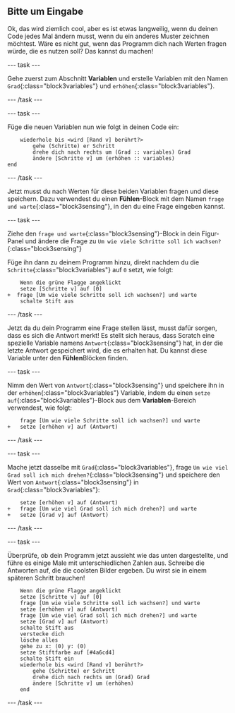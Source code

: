 ## Bitte um Eingabe

Ok, das wird ziemlich cool, aber es ist etwas langweilig, wenn du deinen Code jedes Mal ändern musst, wenn du ein anderes Muster zeichnen möchtest. Wäre es nicht gut, wenn das Programm dich nach Werten fragen würde, die es nutzen soll? Das kannst du machen!

\--- task \---

Gehe zuerst zum Abschnitt **Variablen** und erstelle Variablen mit den Namen `Grad`{:class="block3variables"} und `erhöhen`{:class="block3variables"}.

\--- /task \---

\--- task \---

Füge die neuen Variablen nun wie folgt in deinen Code ein:

```blocks3
    wiederhole bis <wird [Rand v] berührt?>  
        gehe (Schritte) er Schritt
        drehe dich nach rechts um (Grad :: variables) Grad
        ändere [Schritte v] um (erhöhen :: variables)
end
```

\--- /task \---

Jetzt musst du nach Werten für diese beiden Variablen fragen und diese speichern. Dazu verwendest du einen **Fühlen**-Block mit dem Namen `frage und warte`{:class="block3sensing"}, in den du eine Frage eingeben kannst.

\--- task \---

Ziehe den `frage und warte`{:class="block3sensing"}-Block in dein Figur-Panel und ändere die Frage zu `Um wie viele Schritte soll ich wachsen?`{:class="block3sensing"}

Füge ihn dann zu deinem Programm hinzu, direkt nachdem du die `Schritte`{:class="block3variables"} auf `0` setzt, wie folgt:

```blocks3
    Wenn die grüne Flagge angeklickt
    setze [Schritte v] auf [0]
+  frage [Um wie viele Schritte soll ich wachsen?] und warte
    schalte Stift aus
```

\--- /task \---

Jetzt da du dein Programm eine Frage stellen lässt, musst dafür sorgen, dass es sich die Antwort merkt! Es stellt sich heraus, dass Scratch eine spezielle Variable namens `Antwort`{:class="block3sensing"} hat, in der die letzte Antwort gespeichert wird, die es erhalten hat. Du kannst diese Variable unter den **Fühlen**Blöcken finden.

\--- task \---

Nimm den Wert von `Antwort`{:class="block3sensing"} und speichere ihn in der `erhöhen`{:class="block3variables"} Variable, indem du einen `setze auf`{:class="block3variables"}-Block aus dem **Variablen**-Bereich verwendest, wie folgt:

```blocks3
    frage [Um wie viele Schritte soll ich wachsen?] und warte
+   setze [erhöhen v] auf (Antwort)
```

\--- /task \---

\--- task \---

Mache jetzt dasselbe mit `Grad`{:class="block3variables"}, frage `Um wie viel Grad soll ich mich drehen?`{:class="block3sensing"} und speichere den Wert von `Antwort`{:class="block3sensing"} in `Grad`{:class="block3variables"}:

```blocks3
    setze [erhöhen v] auf (Antwort)
+   frage [Um wie viel Grad soll ich mich drehen?] und warte
+   setze [Grad v] auf (Antwort)
```

\--- /task \---

\--- task \---

Überprüfe, ob dein Programm jetzt aussieht wie das unten dargestellte, und führe es einige Male mit unterschiedlichen Zahlen aus. Schreibe die Antworten auf, die die coolsten Bilder ergeben. Du wirst sie in einem späteren Schritt brauchen!

```blocks3
    Wenn die grüne Flagge angeklickt
    setze [Schritte v] auf [0]
    frage [Um wie viele Schritte soll ich wachsen?] und warte
    setze [erhöhen v] auf (Antwort)
    frage [Um wie viel Grad soll ich mich drehen?] und warte
    setze [Grad v] auf (Antwort)
    schalte Stift aus
    verstecke dich
    lösche alles
    gehe zu x: (0) y: (0)
    setze Stiftfarbe auf [#4a6cd4]
    schalte Stift ein
    wiederhole bis <wird [Rand v] berührt?>  
        gehe (Schritte) er Schritt
        drehe dich nach rechts um (Grad) Grad
        ändere [Schritte v] um (erhöhen)
    end
```

\--- /task \---